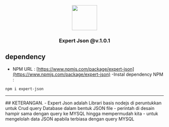 <div align='center'>
   <img width=80px src='https://github.com/ismailsamudra/expert-json/assets/67509798/1719ed9e-1bb8-4b75-906c-ed92296fdeaf'>
 <h3>
    Expert Json @v.1.0.1
 </h3>
</div>

## dependency
- NPM URL : [https://www.npmjs.com/package/expert-json](https://www.npmjs.com/package/expert-json)
-Instal dependency NPM :
```
npm i expert-json
```

<hr>
## KETERANGAN.
- Expert Json adalah Librari basis nodejs di peruntukkan untuk Crud query Database dalam bentuk JSON file
- perintah di desain hampir sama dengan query ke MYSQL hingga mempermudah kita
- untuk mengelolah data JSON apabila terbiasa dengan query MYSQL

